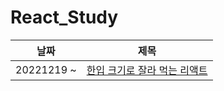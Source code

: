 # React_Study
|날짜|제목|
|------|---|
|20221219 ~ |[한입 크기로 잘라 먹는 리액트](./%ED%95%9C%EC%9E%85%20%ED%81%AC%EA%B8%B0%EB%A1%9C%20%EC%9E%98%EB%9D%BC%20%EB%A8%B9%EB%8A%94%20%EB%A6%AC%EC%95%A1%ED%8A%B8/)|
